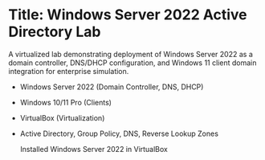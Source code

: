 # Title: Windows Server 2022 Active Directory Lab
A virtualized lab demonstrating deployment of Windows Server 2022 as a domain controller, DNS/DHCP configuration, and Windows 11 client domain integration for enterprise simulation.

- Windows Server 2022 (Domain Controller, DNS, DHCP)
- Windows 10/11 Pro (Clients)
- VirtualBox (Virtualization)
- Active Directory, Group Policy, DNS, Reverse Lookup Zones

  Installed Windows Server 2022 in VirtualBox
